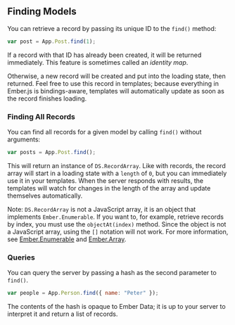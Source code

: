 ## Finding Models

You can retrieve a record by passing its unique ID to the `find()` method:

```js
var post = App.Post.find(1);
```

If a record with that ID has already been created, it will be returned
immediately. This feature is sometimes called an _identity map_.

Otherwise, a new record will be created and put into the loading
state, then returned. Feel free to use this record in templates; because
everything in Ember.js is bindings-aware, templates will automatically
update as soon as the record finishes loading.

### Finding All Records

You can find all records for a given model by calling `find()` without
arguments:

```js
var posts = App.Post.find();
```

This will return an instance of `DS.RecordArray`. Like with records, the
record array will start in a loading state with a `length` of `0`, but
you can immediately use it in your templates. When the server responds
with results, the templates will watch for changes in the length of the
array and update themselves automatically.

Note: `DS.RecordArray` is not a JavaScript array, it is an object that
implements `Ember.Enumerable`. If you want to, for example, retrieve
records by index, you must use the `objectAt(index)` method. Since the
object is not a JavaScript array, using the `[]` notation will not work.
For more information, see [Ember.Enumerable][1] and [Ember.Array][2].

[1]: http://emberjs.com/api/classes/Ember.Enumerable.html
[2]: http://emberjs.com/api/classes/Ember.Array.html

### Queries

You can query the server by passing a hash as the second parameter to
`find()`.

```js
var people = App.Person.find({ name: "Peter" });
```

The contents of the hash is opaque to Ember Data; it is up to your
server to interpret it and return a list of records.
